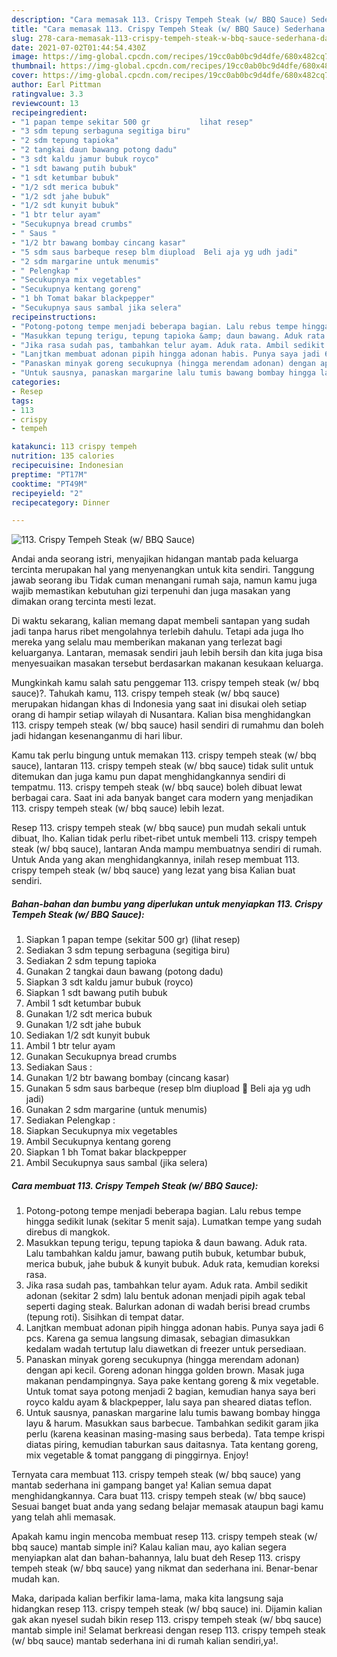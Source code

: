 ```yaml
---
description: "Cara memasak 113. Crispy Tempeh Steak (w/ BBQ Sauce) Sederhana dan Mudah Dibuat"
title: "Cara memasak 113. Crispy Tempeh Steak (w/ BBQ Sauce) Sederhana dan Mudah Dibuat"
slug: 278-cara-memasak-113-crispy-tempeh-steak-w-bbq-sauce-sederhana-dan-mudah-dibuat
date: 2021-07-02T01:44:54.430Z
image: https://img-global.cpcdn.com/recipes/19cc0ab0bc9d4dfe/680x482cq70/113-crispy-tempeh-steak-w-bbq-sauce-foto-resep-utama.jpg
thumbnail: https://img-global.cpcdn.com/recipes/19cc0ab0bc9d4dfe/680x482cq70/113-crispy-tempeh-steak-w-bbq-sauce-foto-resep-utama.jpg
cover: https://img-global.cpcdn.com/recipes/19cc0ab0bc9d4dfe/680x482cq70/113-crispy-tempeh-steak-w-bbq-sauce-foto-resep-utama.jpg
author: Earl Pittman
ratingvalue: 3.3
reviewcount: 13
recipeingredient:
- "1 papan tempe sekitar 500 gr           lihat resep"
- "3 sdm tepung serbaguna segitiga biru"
- "2 sdm tepung tapioka"
- "2 tangkai daun bawang potong dadu"
- "3 sdt kaldu jamur bubuk royco"
- "1 sdt bawang putih bubuk"
- "1 sdt ketumbar bubuk"
- "1/2 sdt merica bubuk"
- "1/2 sdt jahe bubuk"
- "1/2 sdt kunyit bubuk"
- "1 btr telur ayam"
- "Secukupnya bread crumbs"
- " Saus "
- "1/2 btr bawang bombay cincang kasar"
- "5 sdm saus barbeque resep blm diupload  Beli aja yg udh jadi"
- "2 sdm margarine untuk menumis"
- " Pelengkap "
- "Secukupnya mix vegetables"
- "Secukupnya kentang goreng"
- "1 bh Tomat bakar blackpepper"
- "Secukupnya saus sambal jika selera"
recipeinstructions:
- "Potong-potong tempe menjadi beberapa bagian. Lalu rebus tempe hingga sedikit lunak (sekitar 5 menit saja). Lumatkan tempe yang sudah direbus di mangkok."
- "Masukkan tepung terigu, tepung tapioka &amp; daun bawang. Aduk rata. Lalu tambahkan kaldu jamur, bawang putih bubuk, ketumbar bubuk, merica bubuk, jahe bubuk &amp; kunyit bubuk. Aduk rata, kemudian koreksi rasa."
- "Jika rasa sudah pas, tambahkan telur ayam. Aduk rata. Ambil sedikit adonan (sekitar 2 sdm) lalu bentuk adonan menjadi pipih agak tebal seperti daging steak. Balurkan adonan di wadah berisi bread crumbs (tepung roti). Sisihkan di tempat datar."
- "Lanjtkan membuat adonan pipih hingga adonan habis. Punya saya jadi 6 pcs. Karena ga semua langsung dimasak, sebagian dimasukkan kedalam wadah tertutup lalu diawetkan di freezer untuk persediaan."
- "Panaskan minyak goreng secukupnya (hingga merendam adonan) dengan api kecil. Goreng adonan hingga golden brown. Masak juga makanan pendampingnya. Saya pake kentang goreng &amp; mix vegetable. Untuk tomat saya potong menjadi 2 bagian, kemudian hanya saya beri royco kaldu ayam &amp; blackpepper, lalu saya pan sheared diatas teflon."
- "Untuk sausnya, panaskan margarine lalu tumis bawang bombay hingga layu &amp; harum. Masukkan saus barbecue. Tambahkan sedikit garam jika perlu (karena keasinan masing-masing saus berbeda). Tata tempe krispi diatas piring, kemudian taburkan saus daitasnya. Tata kentang goreng, mix vegetable &amp; tomat panggang di pinggirnya. Enjoy!"
categories:
- Resep
tags:
- 113
- crispy
- tempeh

katakunci: 113 crispy tempeh 
nutrition: 135 calories
recipecuisine: Indonesian
preptime: "PT17M"
cooktime: "PT49M"
recipeyield: "2"
recipecategory: Dinner

---
```



![113. Crispy Tempeh Steak (w/ BBQ Sauce)](https://img-global.cpcdn.com/recipes/19cc0ab0bc9d4dfe/680x482cq70/113-crispy-tempeh-steak-w-bbq-sauce-foto-resep-utama.jpg)

Andai anda seorang istri, menyajikan hidangan mantab pada keluarga tercinta merupakan hal yang menyenangkan untuk kita sendiri. Tanggung jawab seorang ibu Tidak cuman menangani rumah saja, namun kamu juga wajib memastikan kebutuhan gizi terpenuhi dan juga masakan yang dimakan orang tercinta mesti lezat.

Di waktu  sekarang, kalian memang dapat membeli santapan yang sudah jadi tanpa harus ribet mengolahnya terlebih dahulu. Tetapi ada juga lho mereka yang selalu mau memberikan makanan yang terlezat bagi keluarganya. Lantaran, memasak sendiri jauh lebih bersih dan kita juga bisa menyesuaikan masakan tersebut berdasarkan makanan kesukaan keluarga. 



Mungkinkah kamu salah satu penggemar 113. crispy tempeh steak (w/ bbq sauce)?. Tahukah kamu, 113. crispy tempeh steak (w/ bbq sauce) merupakan hidangan khas di Indonesia yang saat ini disukai oleh setiap orang di hampir setiap wilayah di Nusantara. Kalian bisa menghidangkan 113. crispy tempeh steak (w/ bbq sauce) hasil sendiri di rumahmu dan boleh jadi hidangan kesenanganmu di hari libur.

Kamu tak perlu bingung untuk memakan 113. crispy tempeh steak (w/ bbq sauce), lantaran 113. crispy tempeh steak (w/ bbq sauce) tidak sulit untuk ditemukan dan juga kamu pun dapat menghidangkannya sendiri di tempatmu. 113. crispy tempeh steak (w/ bbq sauce) boleh dibuat lewat berbagai cara. Saat ini ada banyak banget cara modern yang menjadikan 113. crispy tempeh steak (w/ bbq sauce) lebih lezat.

Resep 113. crispy tempeh steak (w/ bbq sauce) pun mudah sekali untuk dibuat, lho. Kalian tidak perlu ribet-ribet untuk membeli 113. crispy tempeh steak (w/ bbq sauce), lantaran Anda mampu membuatnya sendiri di rumah. Untuk Anda yang akan menghidangkannya, inilah resep membuat 113. crispy tempeh steak (w/ bbq sauce) yang lezat yang bisa Kalian buat sendiri.

<!--inarticleads1-->

##### Bahan-bahan dan bumbu yang diperlukan untuk menyiapkan 113. Crispy Tempeh Steak (w/ BBQ Sauce):

1. Siapkan 1 papan tempe (sekitar 500 gr)           (lihat resep)
1. Sediakan 3 sdm tepung serbaguna (segitiga biru)
1. Sediakan 2 sdm tepung tapioka
1. Gunakan 2 tangkai daun bawang (potong dadu)
1. Siapkan 3 sdt kaldu jamur bubuk (royco)
1. Siapkan 1 sdt bawang putih bubuk
1. Ambil 1 sdt ketumbar bubuk
1. Gunakan 1/2 sdt merica bubuk
1. Gunakan 1/2 sdt jahe bubuk
1. Sediakan 1/2 sdt kunyit bubuk
1. Ambil 1 btr telur ayam
1. Gunakan Secukupnya bread crumbs
1. Sediakan  Saus :
1. Gunakan 1/2 btr bawang bombay (cincang kasar)
1. Gunakan 5 sdm saus barbeque (resep blm diupload 😬 Beli aja yg udh jadi)
1. Gunakan 2 sdm margarine (untuk menumis)
1. Sediakan  Pelengkap :
1. Siapkan Secukupnya mix vegetables
1. Ambil Secukupnya kentang goreng
1. Siapkan 1 bh Tomat bakar blackpepper
1. Ambil Secukupnya saus sambal (jika selera)




<!--inarticleads2-->

##### Cara membuat 113. Crispy Tempeh Steak (w/ BBQ Sauce):

1. Potong-potong tempe menjadi beberapa bagian. Lalu rebus tempe hingga sedikit lunak (sekitar 5 menit saja). Lumatkan tempe yang sudah direbus di mangkok.
1. Masukkan tepung terigu, tepung tapioka &amp; daun bawang. Aduk rata. Lalu tambahkan kaldu jamur, bawang putih bubuk, ketumbar bubuk, merica bubuk, jahe bubuk &amp; kunyit bubuk. Aduk rata, kemudian koreksi rasa.
1. Jika rasa sudah pas, tambahkan telur ayam. Aduk rata. Ambil sedikit adonan (sekitar 2 sdm) lalu bentuk adonan menjadi pipih agak tebal seperti daging steak. Balurkan adonan di wadah berisi bread crumbs (tepung roti). Sisihkan di tempat datar.
1. Lanjtkan membuat adonan pipih hingga adonan habis. Punya saya jadi 6 pcs. Karena ga semua langsung dimasak, sebagian dimasukkan kedalam wadah tertutup lalu diawetkan di freezer untuk persediaan.
1. Panaskan minyak goreng secukupnya (hingga merendam adonan) dengan api kecil. Goreng adonan hingga golden brown. Masak juga makanan pendampingnya. Saya pake kentang goreng &amp; mix vegetable. Untuk tomat saya potong menjadi 2 bagian, kemudian hanya saya beri royco kaldu ayam &amp; blackpepper, lalu saya pan sheared diatas teflon.
1. Untuk sausnya, panaskan margarine lalu tumis bawang bombay hingga layu &amp; harum. Masukkan saus barbecue. Tambahkan sedikit garam jika perlu (karena keasinan masing-masing saus berbeda). Tata tempe krispi diatas piring, kemudian taburkan saus daitasnya. Tata kentang goreng, mix vegetable &amp; tomat panggang di pinggirnya. Enjoy!




Ternyata cara membuat 113. crispy tempeh steak (w/ bbq sauce) yang mantab sederhana ini gampang banget ya! Kalian semua dapat menghidangkannya. Cara buat 113. crispy tempeh steak (w/ bbq sauce) Sesuai banget buat anda yang sedang belajar memasak ataupun bagi kamu yang telah ahli memasak.

Apakah kamu ingin mencoba membuat resep 113. crispy tempeh steak (w/ bbq sauce) mantab simple ini? Kalau kalian mau, ayo kalian segera menyiapkan alat dan bahan-bahannya, lalu buat deh Resep 113. crispy tempeh steak (w/ bbq sauce) yang nikmat dan sederhana ini. Benar-benar mudah kan. 

Maka, daripada kalian berfikir lama-lama, maka kita langsung saja hidangkan resep 113. crispy tempeh steak (w/ bbq sauce) ini. Dijamin kalian gak akan nyesel sudah bikin resep 113. crispy tempeh steak (w/ bbq sauce) mantab simple ini! Selamat berkreasi dengan resep 113. crispy tempeh steak (w/ bbq sauce) mantab sederhana ini di rumah kalian sendiri,ya!.

